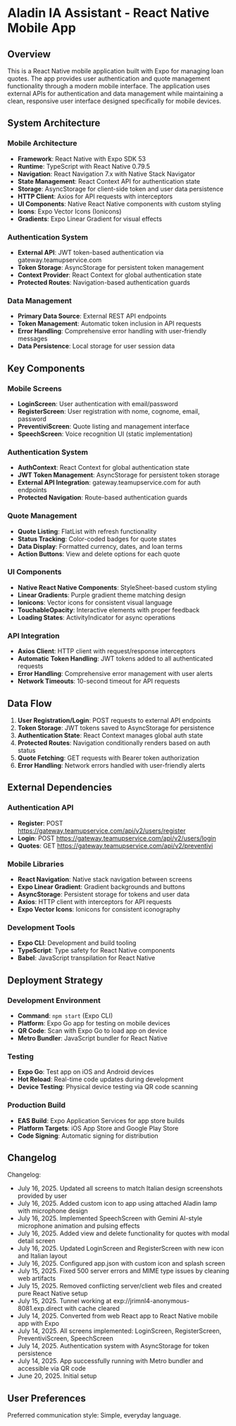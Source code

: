 # Aladin IA Assistant - React Native Mobile App

## Overview

This is a React Native mobile application built with Expo for managing loan quotes. The app provides user authentication and quote management functionality through a modern mobile interface. The application uses external APIs for authentication and data management while maintaining a clean, responsive user interface designed specifically for mobile devices.

## System Architecture

### Mobile Architecture
- **Framework**: React Native with Expo SDK 53
- **Runtime**: TypeScript with React Native 0.79.5
- **Navigation**: React Navigation 7.x with Native Stack Navigator
- **State Management**: React Context API for authentication state
- **Storage**: AsyncStorage for client-side token and user data persistence
- **HTTP Client**: Axios for API requests with interceptors
- **UI Components**: Native React Native components with custom styling
- **Icons**: Expo Vector Icons (Ionicons)
- **Gradients**: Expo Linear Gradient for visual effects

### Authentication System
- **External API**: JWT token-based authentication via gateway.teamupservice.com
- **Token Storage**: AsyncStorage for persistent token management
- **Context Provider**: React Context for global authentication state
- **Protected Routes**: Navigation-based authentication guards

### Data Management
- **Primary Data Source**: External REST API endpoints
- **Token Management**: Automatic token inclusion in API requests
- **Error Handling**: Comprehensive error handling with user-friendly messages
- **Data Persistence**: Local storage for user session data

## Key Components

### Mobile Screens
- **LoginScreen**: User authentication with email/password
- **RegisterScreen**: User registration with nome, cognome, email, password
- **PreventiviScreen**: Quote listing and management interface
- **SpeechScreen**: Voice recognition UI (static implementation)

### Authentication System
- **AuthContext**: React Context for global authentication state
- **JWT Token Management**: AsyncStorage for persistent token storage
- **External API Integration**: gateway.teamupservice.com for auth endpoints
- **Protected Navigation**: Route-based authentication guards

### Quote Management
- **Quote Listing**: FlatList with refresh functionality
- **Status Tracking**: Color-coded badges for quote states
- **Data Display**: Formatted currency, dates, and loan terms
- **Action Buttons**: View and delete options for each quote

### UI Components
- **Native React Native Components**: StyleSheet-based custom styling
- **Linear Gradients**: Purple gradient theme matching design
- **Ionicons**: Vector icons for consistent visual language
- **TouchableOpacity**: Interactive elements with proper feedback
- **Loading States**: ActivityIndicator for async operations

### API Integration
- **Axios Client**: HTTP client with request/response interceptors
- **Automatic Token Handling**: JWT tokens added to all authenticated requests
- **Error Handling**: Comprehensive error management with user alerts
- **Network Timeouts**: 10-second timeout for API requests

## Data Flow

1. **User Registration/Login**: POST requests to external API endpoints
2. **Token Storage**: JWT tokens saved to AsyncStorage for persistence
3. **Authentication State**: React Context manages global auth state
4. **Protected Routes**: Navigation conditionally renders based on auth status
5. **Quote Fetching**: GET requests with Bearer token authorization
6. **Error Handling**: Network errors handled with user-friendly alerts

## External Dependencies

### Authentication API
- **Register**: POST https://gateway.teamupservice.com/api/v2/users/register
- **Login**: POST https://gateway.teamupservice.com/api/v2/users/login
- **Quotes**: GET https://gateway.teamupservice.com/api/v2/preventivi

### Mobile Libraries
- **React Navigation**: Native stack navigation between screens
- **Expo Linear Gradient**: Gradient backgrounds and buttons
- **AsyncStorage**: Persistent storage for tokens and user data
- **Axios**: HTTP client with interceptors for API requests
- **Expo Vector Icons**: Ionicons for consistent iconography

### Development Tools
- **Expo CLI**: Development and build tooling
- **TypeScript**: Type safety for React Native components
- **Babel**: JavaScript transpilation for React Native

## Deployment Strategy

### Development Environment
- **Command**: `npm start` (Expo CLI)
- **Platform**: Expo Go app for testing on mobile devices
- **QR Code**: Scan with Expo Go to load app on device
- **Metro Bundler**: JavaScript bundler for React Native

### Testing
- **Expo Go**: Test app on iOS and Android devices
- **Hot Reload**: Real-time code updates during development
- **Device Testing**: Physical device testing via QR code scanning

### Production Build
- **EAS Build**: Expo Application Services for app store builds
- **Platform Targets**: iOS App Store and Google Play Store
- **Code Signing**: Automatic signing for distribution

## Changelog

Changelog:
- July 16, 2025. Updated all screens to match Italian design screenshots provided by user
- July 16, 2025. Added custom icon to app using attached Aladin lamp with microphone design
- July 16, 2025. Implemented SpeechScreen with Gemini AI-style microphone animation and pulsing effects
- July 16, 2025. Added view and delete functionality for quotes with modal detail screen
- July 16, 2025. Updated LoginScreen and RegisterScreen with new icon and Italian layout
- July 16, 2025. Configured app.json with custom icon and splash screen
- July 15, 2025. Fixed 500 server errors and MIME type issues by cleaning web artifacts
- July 15, 2025. Removed conflicting server/client web files and created pure React Native setup
- July 15, 2025. Tunnel working at exp://jrimnl4-anonymous-8081.exp.direct with cache cleared
- July 14, 2025. Converted from web React app to React Native mobile app with Expo
- July 14, 2025. All screens implemented: LoginScreen, RegisterScreen, PreventiviScreen, SpeechScreen
- July 14, 2025. Authentication system with AsyncStorage for token persistence
- July 14, 2025. App successfully running with Metro bundler and accessible via QR code
- June 20, 2025. Initial setup

## User Preferences

Preferred communication style: Simple, everyday language.